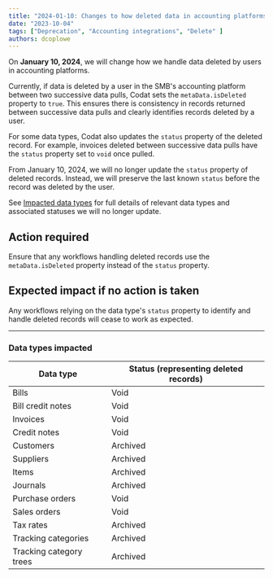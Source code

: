 ```yaml
---
title: "2024-01-10: Changes to how deleted data in accounting platforms is handled"
date: "2023-10-04"
tags: ["Deprecation", "Accounting integrations", "Delete" ]
authors: dcoplowe
---
```


On **January 10, 2024**, we will change how we handle data deleted by users in accounting platforms.

<!--truncate-->

Currently, if data is deleted by a user in the SMB's accounting platform between two successive data pulls, Codat sets the `metaData.isDeleted` property to `true`. This ensures there is consistency in records returned between successive data pulls and clearly identifies records deleted by a user.

For some data types, Codat also updates the `status` property of the deleted record. For example, invoices deleted between successive data pulls have the `status` property set to `void` once pulled. 

From January 10, 2024, we will no longer update the `status` property of deleted records. Instead, we will preserve the last known `status` before the record was deleted by the user.

See [Impacted data types](#impacted-data-types) for full details of relevant data types and associated statuses we will no longer update.

## Action required

Ensure that any workflows handling deleted records use the `metaData.isDeleted` property instead of the `status` property.

## Expected impact if no action is taken

Any workflows relying on the data type's `status` property to identify and handle deleted records will cease to work as expected.

--- 

### Data types impacted

| Data type | Status (representing deleted records) |
|-----------|---------------------------------------|
| Bills     | Void |
| Bill credit notes     | Void |
| Invoices     | Void |
| Credit notes     | Void |
| Customers     | Archived |
| Suppliers | Archived |
| Items     | Archived |
| Journals     | Archived |
| Purchase orders     | Void |
| Sales orders     | Void |
| Tax rates     | Archived |
| Tracking categories     | Archived |
| Tracking category trees     | Archived |

